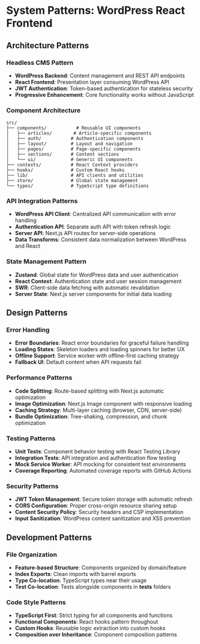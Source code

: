 # System Patterns: WordPress React Frontend

## Architecture Patterns

### Headless CMS Pattern
- **WordPress Backend**: Content management and REST API endpoints
- **React Frontend**: Presentation layer consuming WordPress API
- **JWT Authentication**: Token-based authentication for stateless security
- **Progressive Enhancement**: Core functionality works without JavaScript

### Component Architecture
```
src/
├── components/           # Reusable UI components
│   ├── articles/        # Article-specific components
│   ├── auth/           # Authentication components  
│   ├── layout/         # Layout and navigation
│   ├── pages/          # Page-specific components
│   ├── sections/       # Content sections
│   └── ui/             # Generic UI components
├── contexts/           # React Context providers
├── hooks/              # Custom React hooks
├── lib/                # API clients and utilities
├── store/              # Global state management
└── types/              # TypeScript type definitions
```

### API Integration Patterns
- **WordPress API Client**: Centralized API communication with error handling
- **Authentication API**: Separate auth API with token refresh logic  
- **Server API**: Next.js API routes for server-side operations
- **Data Transforms**: Consistent data normalization between WordPress and React

### State Management Pattern
- **Zustand**: Global state for WordPress data and user authentication
- **React Context**: Authentication state and user session management
- **SWR**: Client-side data fetching with automatic revalidation
- **Server State**: Next.js server components for initial data loading

## Design Patterns

### Error Handling
- **Error Boundaries**: React error boundaries for graceful failure handling
- **Loading States**: Skeleton loaders and loading spinners for better UX
- **Offline Support**: Service worker with offline-first caching strategy
- **Fallback UI**: Default content when API requests fail

### Performance Patterns
- **Code Splitting**: Route-based splitting with Next.js automatic optimization
- **Image Optimization**: Next.js Image component with responsive loading
- **Caching Strategy**: Multi-layer caching (browser, CDN, server-side)
- **Bundle Optimization**: Tree-shaking, compression, and chunk optimization

### Testing Patterns
- **Unit Tests**: Component behavior testing with React Testing Library
- **Integration Tests**: API integration and authentication flow testing
- **Mock Service Worker**: API mocking for consistent test environments
- **Coverage Reporting**: Automated coverage reports with GitHub Actions

### Security Patterns
- **JWT Token Management**: Secure token storage with automatic refresh
- **CORS Configuration**: Proper cross-origin resource sharing setup
- **Content Security Policy**: Security headers and CSP implementation
- **Input Sanitization**: WordPress content sanitization and XSS prevention

## Development Patterns

### File Organization
- **Feature-based Structure**: Components organized by domain/feature
- **Index Exports**: Clean imports with barrel exports
- **Type Co-location**: TypeScript types near their usage
- **Test Co-location**: Tests alongside components in __tests__ folders

### Code Style Patterns
- **TypeScript First**: Strict typing for all components and functions
- **Functional Components**: React hooks pattern throughout
- **Custom Hooks**: Reusable logic extraction into custom hooks
- **Composition over Inheritance**: Component composition patterns